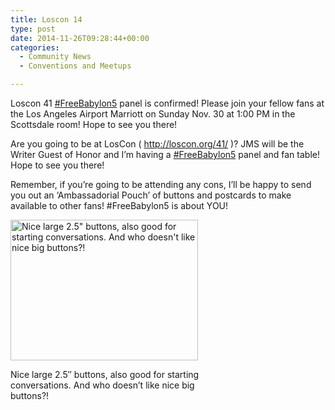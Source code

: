 ```yaml
---
title: Loscon 14
type: post
date: 2014-11-26T09:28:44+00:00
categories:
  - Community News
  - Conventions and Meetups

---
```

<span class="userContent">Loscon 41 <a class="_58cn" href="https://www.facebook.com/hashtag/freebabylon5" data-ft="{&quot;tn&quot;:&quot;*N&quot;,&quot;type&quot;:104}">#FreeBabylon5</a> panel is confirmed! Please join your fellow fans at the Los Angeles Airport Marriott on Sunday Nov. 30 at 1:00 PM in the Scottsdale room! Hope to see you there!</span>

<span class="userContent">Are you going to be at LosCon ( <a href="http://l.facebook.com/l.php?u=http%3A%2F%2Floscon.org%2F41%2F&h=YAQENMDcD&enc=AZPWYjBiR9R9qJ7TyEKsvNTdSsfzaRlObK-M96PSBDpIbwsvF9-JnY80e-BlrQwJIZPMPbeRVZjN6m_wUd_alxdtDS2OFqZl-OgyjfTprausKX_OM7vuzxbkncT3PRAiRn10hVaaUe7weRsLFlMpV42z&s=1" target="_blank" rel="nofollow nofollow">http://loscon.org/41/</a> )? JMS will be the Writer Guest of Honor and I&#8217;m having a <a class="_58cn" href="https://www.facebook.com/hashtag/freebabylon5" data-ft="{&quot;tn&quot;:&quot;*N&quot;,&quot;type&quot;:104}">#FreeBabylon5</a> panel and fan table! Hope to see you there!</span>

Remember, if you&#8217;re going to be attending any cons, I&#8217;ll be happy to send you out an &#8216;Ambassadorial Pouch&#8217; of buttons and postcards to make available to other fans! #FreeBabylon5 is about YOU!

<div id="attachment_734" style="width: 310px" class="wp-caption alignnone">
  <a href="http://freeb5:8888/wp-content/uploads/2014/07/10475522_529444470515103_1374520745274207140_n.jpg"><img class="wp-image-734 size-medium" src="http://freeb5:8888/wp-content/uploads/2014/07/10475522_529444470515103_1374520745274207140_n-300x225.jpg" alt=" Nice large 2.5&quot; buttons, also good for starting conversations. And who doesn't like nice big buttons?!" width="300" height="225" /></a>

  <p class="wp-caption-text">
    Nice large 2.5&#8243; buttons, also good for starting conversations. And who doesn&#8217;t like nice big buttons?!
  </p>
</div>
